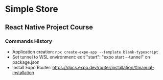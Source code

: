 # Simple Store

## React Native Project Course

### Commands History

- Application creation: `npx create-expo-app --template blank-typescript`
- Set tunnel to WSL environment: edit "start": "expo start --tunnel" on package.json
- Install Expo Router: https://docs.expo.dev/router/installation/#manual-installation
